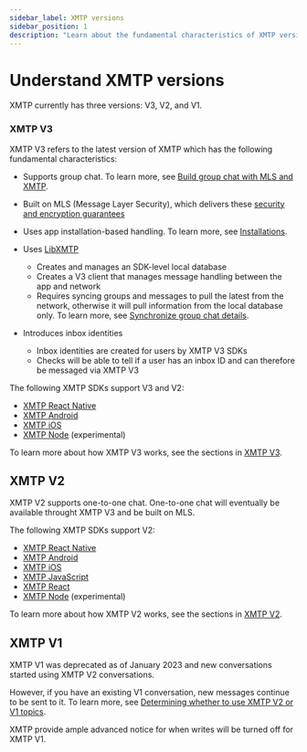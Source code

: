 ```yaml
---
sidebar_label: XMTP versions
sidebar_position: 1
description: "Learn about the fundamental characteristics of XMTP versions"
---
```


# Understand XMTP versions

XMTP currently has three versions: V3, V2, and V1.

### XMTP V3

XMTP V3 refers to the latest version of XMTP which has the following fundamental characteristics:

- Supports group chat. To learn more, see [Build group chat with MLS and XMTP](/docs/build/group-chat.md).

- Built on MLS (Message Layer Security), which delivers these [security and encryption guarantees](./v3/group-chat#security-and-encryption)

- Uses app installation-based handling. To learn more, see [Installations](./v3/identity#installations).

- Uses [LibXMTP](https://github.com/xmtp/libxmtp)
    - Creates and manages an SDK-level local database
    - Creates a V3 client that manages message handling between the app and network
    - Requires syncing groups and messages to pull the latest from the network, otherwise it will pull information from the local database only. To learn more, see [Synchronize group chat details](/docs/build/group-chat#synchronize-group-chat-details).

- Introduces inbox identities
    - Inbox identities are created for users by XMTP V3 SDKs
    - Checks will be able to tell if a user has an inbox ID and can therefore be messaged via XMTP V3

The following XMTP SDKs support V3 and V2:

- [XMTP React Native](https://github.com/xmtp/xmtp-react-native)
- [XMTP Android](https://github.com/xmtp/xmtp-android)
- [XMTP iOS](https://github.com/xmtp/xmtp-ios)
- [XMTP Node](https://www.npmjs.com/package/@xmtp/mls-client) (experimental)

To learn more about how XMTP V3 works, see the sections in [XMTP V3](./v3/group-chat.md).

## XMTP V2

XMTP V2 supports one-to-one chat. One-to-one chat will eventually be available throught XMTP V3 and be built on MLS.

The following XMTP SDKs support V2:

- [XMTP React Native](https://github.com/xmtp/xmtp-react-native)
- [XMTP Android](https://github.com/xmtp/xmtp-android)
- [XMTP iOS](https://github.com/xmtp/xmtp-ios)
- [XMTP JavaScript](https://github.com/xmtp/xmtp-js)
- [XMTP React](https://github.com/xmtp/xmtp-web/tree/main/packages/react-sdk)
- [XMTP Node](https://www.npmjs.com/package/@xmtp/mls-client) (experimental)

To learn more about how XMTP V2 works, see the sections in [XMTP V2](./v2/architectural-overview.md).

## XMTP V1

XMTP V1 was deprecated as of January 2023 and new conversations started using XMTP V2 conversations. 

However, if you have an existing V1 conversation, new messages continue to be sent to it. To learn more, see [Determining whether to use XMTP V2 or V1 topics](./v2/architectural-overview#determining-whether-to-use-xmtp-v2-or-v1-topics).

XMTP provide ample advanced notice for when writes will be turned off for XMTP V1.
